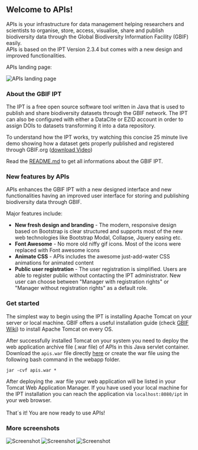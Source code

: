## Welcome to APIs! 

APIs is your infrastructure for data management helping researchers and scientists to organise, store, access, visualise, share and publish biodiversity data through the Global Biodiversity Information Facility (GBIF) easily.<br>APIs is based on the IPT Version 2.3.4 but comes with a new design and improved functionalities.

APIs landing page: 

![APIs landing page](http://home.uni-leipzig.de/idiv/ipt/screenshots/screen1.png)

### About the GBIF IPT

The IPT is a free open source software tool written in Java that is used to publish and share biodiversity datasets through the GBIF network. The IPT can also be configured with either a DataCite or EZID account in order to assign DOIs to datasets transforming it into a data repository. 

To understand how the IPT works, try watching this concise 25 minute live demo showing how a dataset gets properly published and registered through GBIF.org ([download Video](http://videos.contentful.com/q553fnlofhvs/3iCjm4lxRSiCYE6Qq2A4GG/63b5690e48de42b0872ba4c25d629fe9/Introduction_to_publishing_using_the_GBIF_Integrated_Publishing_Toolkit__28IPT_29.mp4))

Read the [README.md](https://github.com/ChristianLanger/ipt/blob/master/README-ipt.md) to get all informations about the GBIF IPT.

### New features by APIs

APIs enhances the GBIF IPT with a new designed interface and new functionalities having an improved user interface for storing and publishing biodiversity data through GBIF.

Major features include:

* **New fresh design and branding** - The modern, responsive design based on Bootstrap is clear structured and supports most of the new web technologies like Bootstrap Modal, Collapse, Jquery easing etc.
* **Font Awesome** - No more old niffy gif icons. Most of the icons were replaced with Font awesome icons
* **Animate CSS** - APIs includes the awesome just-add-water CSS animations for animated content
* **Public user registration** - The user registration is simplified. Users are able to register public without contacting the IPT administrator. New user can choose between "Manager with registration rights" or "Manager without registration rights" as a default role.


### Get started

The simplest way to begin using the IPT is installing Apache Tomcat on your server or local machine. GBIF offers a useful installation guide (check [GBIF Wiki](https://github.com/gbif/ipt/wiki/IPTServerPreparation.wiki)) to install Apache Tomcat on every OS.

After successfully installed Tomcat on your system you need to deploy the web application archive file (.war file) of APIs in this Java servlet container. <br>Download the `apis.war` file directly [here](https://github.com/ChristianLanger/ipt/blob/master/apis.war) or create the war file using the following bash command in the webapp folder. 

`jar -cvf apis.war *`

After deploying the .war file your web application will be listed in your Tomcat Web Application Manager. If you have used your local machine for the IPT installation you can reach the application via `localhost:8080/ipt` in your web browser.<br><br>
That´s it! You are now ready to use APIs!

### More screenshots

![Screenshot](http://home.uni-leipzig.de/idiv/ipt/screenshots/screen2.png)
![Screenshot](http://home.uni-leipzig.de/idiv/ipt/screenshots/screen3.png)
![Screenshot](http://home.uni-leipzig.de/idiv/ipt/screenshots/screen5.png)

